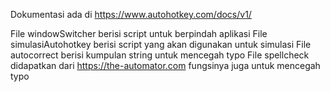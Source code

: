 Dokumentasi ada di https://www.autohotkey.com/docs/v1/

File windowSwitcher berisi script untuk berpindah aplikasi
File simulasiAutohotkey berisi script yang akan digunakan untuk simulasi 
File autocorrect berisi kumpulan string untuk mencegah typo
File spellcheck didapatkan dari https://the-automator.com fungsinya juga untuk mencegah typo  
